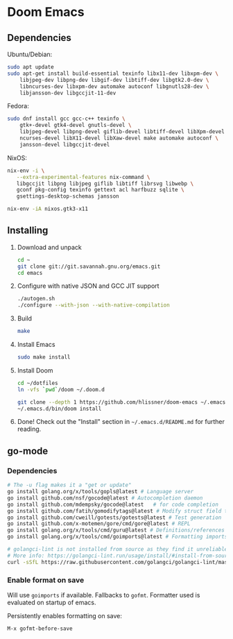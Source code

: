 # Doom Emacs

## Dependencies

Ubuntu/Debian:

```sh
sudo apt update
sudo apt-get install build-essential texinfo libx11-dev libxpm-dev \
    libjpeg-dev libpng-dev libgif-dev libtiff-dev libgtk2.0-dev \
    libncurses-dev libxpm-dev automake autoconf libgnutls28-dev \
    libjansson-dev libgccjit-11-dev
```

Fedora:

```sh
sudo dnf install gcc gcc-c++ texinfo \
    gtk+-devel gtk4-devel gnutls-devel \
    libjpeg-devel libpng-devel giflib-devel libtiff-devel libXpm-devel \
    ncurses-devel libX11-devel libXaw-devel make automake autoconf \
    jansson-devel libgccjit-devel
```

NixOS:

```sh
nix-env -i \
   --extra-experimental-features nix-command \
   libgccjit libpng libjpeg giflib libtiff librsvg libwebp \
   gconf pkg-config texinfo gettext acl harfbuzz sqlite \
   gsettings-desktop-schemas jansson

nix-env -iA nixos.gtk3-x11
```

## Installing

1. Download and unpack

   ```sh
   cd ~
   git clone git://git.savannah.gnu.org/emacs.git
   cd emacs
   ```

2. Configure with native JSON and GCC JIT support

   ```sh
   ./autogen.sh
   ./configure --with-json --with-native-compilation
   ```

3. Build

   ```sh
   make
   ```

4. Install Emacs

   ```sh
   sudo make install
   ```

5. Install Doom

   ```sh
   cd ~/dotfiles
   ln -vfs `pwd`/doom ~/.doom.d

   git clone --depth 1 https://github.com/hlissner/doom-emacs ~/.emacs.d
   ~/.emacs.d/bin/doom install
   ```

6. Done! Check out the "Install" section in `~/.emacs.d/README.md` for further
   reading.

## go-mode

### Dependencies

```sh
# The -u flag makes it a "get or update"
go install golang.org/x/tools/gopls@latest # Language server
go install github.com/nsf/gocode@latest # Autocompletion daemon
go install github.com/mdempsky/gocode@latest   # for code completion
go install github.com/fatih/gomodifytags@latest # Modify struct field tags
go install github.com/cweill/gotests/gotests@latest # Test generation
go install github.com/x-motemen/gore/cmd/gore@latest # REPL
go install golang.org/x/tools/cmd/guru@latest # Definitions/references navigation + refactoring
go install golang.org/x/tools/cmd/goimports@latest # Formatting imports

# golangci-lint is not installed from source as they find it unreliable
# More info: https://golangci-lint.run/usage/install/#install-from-source
curl -sSfL https://raw.githubusercontent.com/golangci/golangci-lint/master/install.sh | sh -s -- -b $(go env GOPATH)/bin v1.46.2
```

### Enable format on save

Will use `goimports` if available. Fallbacks to `gofmt`. Formatter used is
evaluated on startup of emacs.

Persistently enables formatting on save:

```emacs
M-x gofmt-before-save
```

